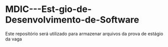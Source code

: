 # MDIC---Est-gio-de-Desenvolvimento-de-Software
Este repositório será utilizado para armazenar arquivos da prova de estágio da vaga
